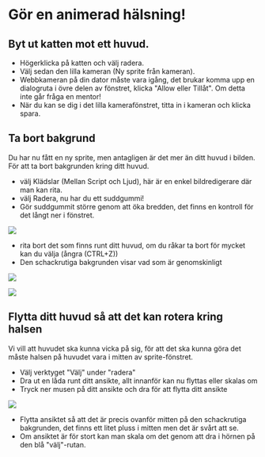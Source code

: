 Gör en animerad hälsning!
=========================

Byt ut katten mot ett huvud.
------------------------------
 * Högerklicka på katten och välj radera.
 * Välj sedan den lilla kameran (Ny sprite från kameran).
 * Webbkameran på din dator måste vara igång, det brukar komma upp en dialogruta i övre delen av fönstret, klicka "Allow eller Tillåt". Om detta inte går fråga en mentor!
 * När du kan se dig i det lilla kamerafönstret, titta in i kameran och klicka spara.

Ta bort bakgrund
----------------
Du har nu fått en ny sprite, men antagligen är det mer än ditt huvud i bilden.
För att ta bort bakgrunden kring ditt huvud. 
 * välj Klädslar (Mellan Script och Ljud), här är en enkel bildredigerare där man kan rita.
 * välj Radera, nu har du ett suddgummi!
 * Gör suddgummit större genom att öka bredden, det finns en kontroll för det långt ner i fönstret.
 
![](https://raw.githubusercontent.com/dntoll/scratch_coderdojo/master/bilder/suddgummi_bredd.png)

 * rita bort det som finns runt ditt huvud, om du råkar ta bort för mycket kan du välja (ångra (CTRL+Z))
 * Den schackrutiga bakgrunden visar vad som är genomskinligt

![](https://raw.githubusercontent.com/dntoll/scratch_coderdojo/master/bilder/kl%C3%A4dslar_radera.png)

![](https://raw.githubusercontent.com/dntoll/scratch_coderdojo/master/bilder/radera_bakgrund.png)

Flytta ditt huvud så att det kan rotera kring halsen
------------------------------------------------------------------
Vi vill att huvudet ska kunna vicka på sig, för att det ska kunna göra det måste halsen på huvudet vara i mitten av sprite-fönstret.

 * Välj verktyget "Välj" under "radera"
 * Dra ut en låda runt ditt ansikte, allt innanför kan nu flyttas eller skalas om
 * Tryck ner musen på ditt ansikte och dra för att flytta ditt ansikte

![](https://raw.githubusercontent.com/dntoll/scratch_coderdojo/master/bilder/flytta_huvud.png)

 * Flytta ansiktet så att det är precis ovanför mitten på den schackrutiga bakgrunden, det finns ett litet pluss i mitten men det är svårt att se.
 * Om ansiktet är för stort kan man skala om det genom att dra i hörnen på den blå "välj"-rutan.
